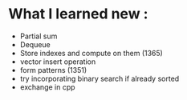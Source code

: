 # What I learned new : 

 - Partial sum
 - Dequeue
 - Store indexes and compute on them (1365)
 - vector insert operation
 - form patterns (1351)
 - try incorporating binary search if already sorted
 - exchange in cpp
